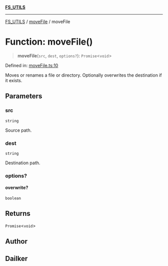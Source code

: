 [**FS_UTILS**](../../README.md)

***

[FS_UTILS](../../README.md) / [moveFile](../README.md) / moveFile

# Function: moveFile()

> **moveFile**(`src`, `dest`, `options?`): `Promise`\<`void`\>

Defined in: [moveFile.ts:10](https://github.com/dailker/everyutil-js/blob/b3e269da55b7d96c15eb37e98c5c4f6b94f05f6f/src/fs/moveFile.ts#L10)

Moves or renames a file or directory. Optionally overwrites the destination if it exists.

## Parameters

### src

`string`

Source path.

### dest

`string`

Destination path.

### options?

#### overwrite?

`boolean`

## Returns

`Promise`\<`void`\>

## Author

## Dailker
